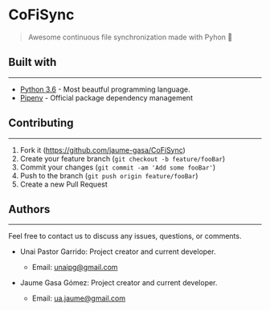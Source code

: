 # CoFiSync
>Awesome continuous file synchronization made with Pyhon 🐍


## Built with
---
* [Python 3.6](https://www.python.org/downloads/release/python-360/) - Most beautful programming language.
* [Pipenv](https://docs.pipenv.org/) - Official package dependency management

## Contributing
---
1. Fork it (<https://github.com/jaume-gasa/CoFiSync>)
2. Create your feature branch (`git checkout -b feature/fooBar`)
3. Commit your changes (`git commit -am 'Add some fooBar'`)
4. Push to the branch (`git push origin feature/fooBar`)
5. Create a new Pull Request


## Authors
---
Feel free to contact us to discuss any issues, questions, or comments.

- Unai Pastor Garrido: Project creator and current developer.
    - Email: <unaipg@gmail.com>

- Jaume Gasa Gómez: Project creator and current developer.
    - Email: <ua.jaume@gmail.com>
